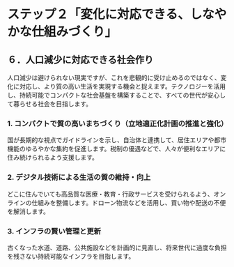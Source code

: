 # ステップ２「変化に対応できる、しなやかな仕組みづくり」

## ６．人口減少に対応できる社会作り

人口減少は避けられない現実ですが、これを悲観的に受け止めるのではなく、変化に対応し、より質の高い生活を実現する機会と捉えます。テクノロジーを活用し、持続可能でコンパクトな社会基盤を構築することで、すべての世代が安心して暮らせる社会を目指します。

### 1. コンパクトで質の高いまちづくり（立地適正化計画の推進と強化）
国が長期的な視点でガイドラインを示し、自治体と連携して、居住エリアや都市機能のゆるやかな集約を促進します。税制の優遇などで、人々が便利なエリアに住み続けられるよう支援します。

### 2. デジタル技術による生活の質の維持・向上
どこに住んでいても高品質な医療・教育・行政サービスを受けられるよう、オンラインの仕組みを整備します。ドローン物流などを活用し、買い物や配送の不便を解消します。

### 3. インフラの賢い管理と更新
古くなった水道、道路、公共施設などを計画的に見直し、将来世代に過度な負担を残さない持続可能なインフラを目指します。